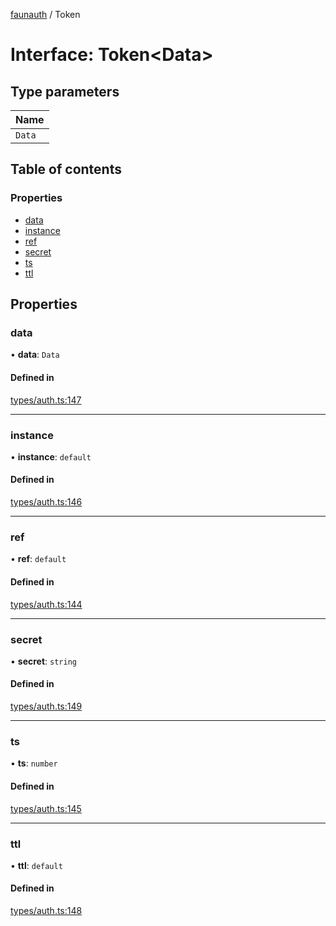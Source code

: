 [faunauth](../index.md) / Token

# Interface: Token<Data\>

## Type parameters

| Name |
| :------ |
| `Data` |

## Table of contents

### Properties

- [data](Token.md#data)
- [instance](Token.md#instance)
- [ref](Token.md#ref)
- [secret](Token.md#secret)
- [ts](Token.md#ts)
- [ttl](Token.md#ttl)

## Properties

### data

• **data**: `Data`

#### Defined in

[types/auth.ts:147](https://github.com/alexnitta/faunauth/blob/f54dc52/src/types/auth.ts#L147)

___

### instance

• **instance**: `default`

#### Defined in

[types/auth.ts:146](https://github.com/alexnitta/faunauth/blob/f54dc52/src/types/auth.ts#L146)

___

### ref

• **ref**: `default`

#### Defined in

[types/auth.ts:144](https://github.com/alexnitta/faunauth/blob/f54dc52/src/types/auth.ts#L144)

___

### secret

• **secret**: `string`

#### Defined in

[types/auth.ts:149](https://github.com/alexnitta/faunauth/blob/f54dc52/src/types/auth.ts#L149)

___

### ts

• **ts**: `number`

#### Defined in

[types/auth.ts:145](https://github.com/alexnitta/faunauth/blob/f54dc52/src/types/auth.ts#L145)

___

### ttl

• **ttl**: `default`

#### Defined in

[types/auth.ts:148](https://github.com/alexnitta/faunauth/blob/f54dc52/src/types/auth.ts#L148)
